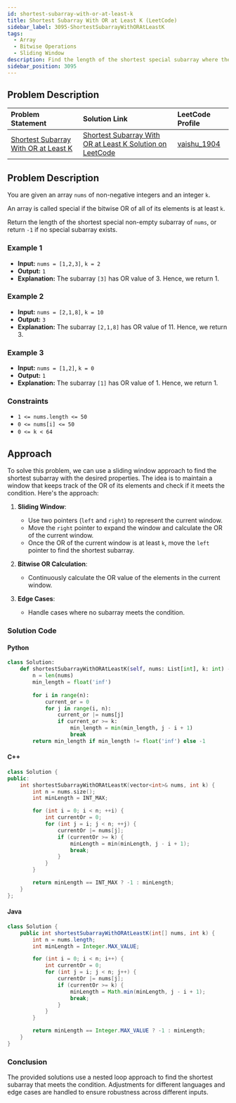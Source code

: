 ```yaml
---
id: shortest-subarray-with-or-at-least-k
title: Shortest Subarray With OR at Least K (LeetCode)
sidebar_label: 3095-ShortestSubarrayWithORAtLeastK
tags:
  - Array
  - Bitwise Operations
  - Sliding Window
description: Find the length of the shortest special subarray where the bitwise OR is at least k.
sidebar_position: 3095
---
```


## Problem Description

| Problem Statement | Solution Link | LeetCode Profile |
| :---------------- | :------------ | :--------------- |
| [Shortest Subarray With OR at Least K](https://leetcode.com/problems/shortest-subarray-with-or-at-least-k/) | [Shortest Subarray With OR at Least K Solution on LeetCode](https://leetcode.com/problems/shortest-subarray-with-or-at-least-k/solutions/) | [vaishu_1904](https://leetcode.com/u/vaishu_1904/) |

## Problem Description

You are given an array `nums` of non-negative integers and an integer `k`.

An array is called special if the bitwise OR of all of its elements is at least `k`.

Return the length of the shortest special non-empty subarray of `nums`, or return `-1` if no special subarray exists.

### Example 1

- **Input:** `nums = [1,2,3]`, `k = 2`
- **Output:** `1`
- **Explanation:** The subarray `[3]` has OR value of 3. Hence, we return 1.

### Example 2

- **Input:** `nums = [2,1,8]`, `k = 10`
- **Output:** `3`
- **Explanation:** The subarray `[2,1,8]` has OR value of 11. Hence, we return 3.

### Example 3

- **Input:** `nums = [1,2]`, `k = 0`
- **Output:** `1`
- **Explanation:** The subarray `[1]` has OR value of 1. Hence, we return 1.

### Constraints

- `1 <= nums.length <= 50`
- `0 <= nums[i] <= 50`
- `0 <= k < 64`

## Approach

To solve this problem, we can use a sliding window approach to find the shortest subarray with the desired properties. The idea is to maintain a window that keeps track of the OR of its elements and check if it meets the condition. Here's the approach:

1. **Sliding Window**:
   - Use two pointers (`left` and `right`) to represent the current window.
   - Move the `right` pointer to expand the window and calculate the OR of the current window.
   - Once the OR of the current window is at least `k`, move the `left` pointer to find the shortest subarray.

2. **Bitwise OR Calculation**:
   - Continuously calculate the OR value of the elements in the current window.

3. **Edge Cases**:
   - Handle cases where no subarray meets the condition.

### Solution Code

#### Python

```python
class Solution:
    def shortestSubarrayWithORAtLeastK(self, nums: List[int], k: int) -> int:
        n = len(nums)
        min_length = float('inf')
        
        for i in range(n):
            current_or = 0
            for j in range(i, n):
                current_or |= nums[j]
                if current_or >= k:
                    min_length = min(min_length, j - i + 1)
                    break
        return min_length if min_length != float('inf') else -1
```

#### C++
```c++
class Solution {
public:
    int shortestSubarrayWithORAtLeastK(vector<int>& nums, int k) {
        int n = nums.size();
        int minLength = INT_MAX;

        for (int i = 0; i < n; ++i) {
            int currentOr = 0;
            for (int j = i; j < n; ++j) {
                currentOr |= nums[j];
                if (currentOr >= k) {
                    minLength = min(minLength, j - i + 1);
                    break;
                }
            }
        }

        return minLength == INT_MAX ? -1 : minLength;
    }
};
```

#### Java
```java
class Solution {
    public int shortestSubarrayWithORAtLeastK(int[] nums, int k) {
        int n = nums.length;
        int minLength = Integer.MAX_VALUE;

        for (int i = 0; i < n; i++) {
            int currentOr = 0;
            for (int j = i; j < n; j++) {
                currentOr |= nums[j];
                if (currentOr >= k) {
                    minLength = Math.min(minLength, j - i + 1);
                    break;
                }
            }
        }

        return minLength == Integer.MAX_VALUE ? -1 : minLength;
    }
}
```

### Conclusion
The provided solutions use a nested loop approach to find the shortest subarray that meets the 
condition. Adjustments for different languages and edge cases are handled to ensure robustness 
across different inputs.